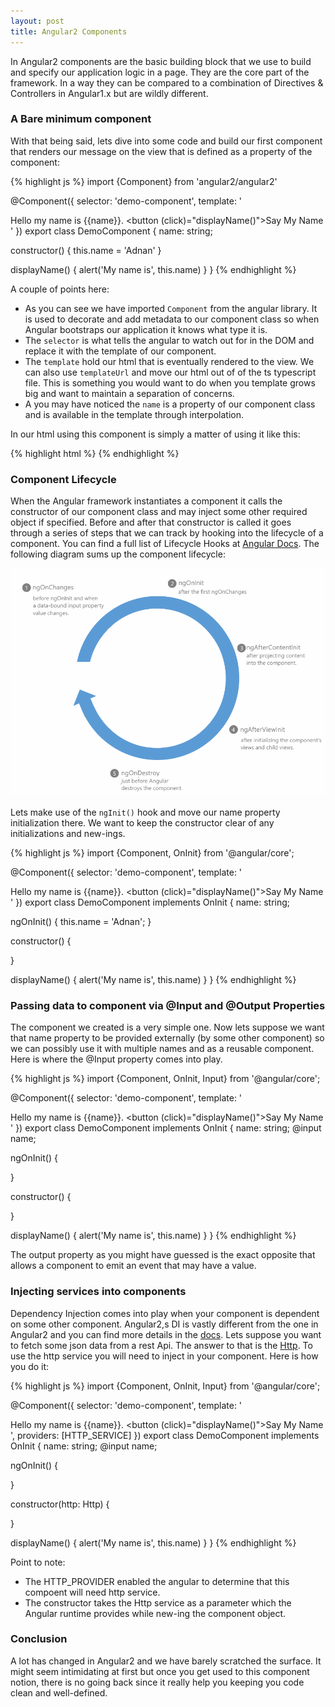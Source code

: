 ```yaml
---
layout: post
title: Angular2 Components
---
```


In Angular2 components are the basic building block that we use to build and specify our application logic in a page. They are the core part of the framework. In a way they can be compared to a combination of Directives & Controllers in Angular1.x but are wildly different.

### A Bare minimum component
With that being said, lets dive into some code and build our first component that renders our message on the view that is defined as a property of the component:

{% highlight js %}
import {Component} from 'angular2/angular2'

@Component({
  selector: 'demo-component',
  template: '<div>Hello my name is {{name}}. <button (click)="displayName()">Say My Name</button></div>'
})
export class DemoComponent {
  name: string;
  
  constructor() {
    this.name = 'Adnan'
  }
  
  displayName() {
    alert('My name is', this.name)
  }
}
{% endhighlight %}

A couple of points here:

* As you can see we have imported <code>Component</code> from the angular library. It is used to decorate and add metadata to our component class so
  when Angular bootstraps our application it knows what type it is.
* The <code>selector</code> is what tells the angular to watch out for in the DOM and replace it with the template of our component. 
* The <code>template</code> hold our html that is eventually rendered to the view. We can also use <code>templateUrl</code> and move our html out of of the ts typescript file. This is something you would want to do when you template grows big and want to maintain a separation of concerns.
* A you may have noticed the <code>name</code> is a property of our component class and is available in the template through interpolation. 

In our html using this component is simply a matter of using it like this:

{% highlight html %}
<demo-component></demo-component>
{% endhighlight %}

### Component Lifecycle

When the Angular framework instantiates a component it calls the constructor of our component class and may inject some other required object if specified. Before and after that constructor is called it goes through a series of steps that we can track by hooking into the lifecycle of a component. You can find a full list of Lifecycle Hooks at <a href="https://angular.io/docs/ts/latest/guide/lifecycle-hooks.html">Angular Docs</a>. The following diagram sums up the component lifecycle:


![Angular2 Component Lifecycle](/images/angular2-component-lifecycle.png "Angular2 Component Lifecycle")

Lets make use of the <code>ngInit()</code> hook and move our name property initialization there. We want to keep the constructor clear of any initializations and new-ings.

{% highlight js %}
import {Component, OnInit} from '@angular/core';

@Component({
  selector: 'demo-component',
  template: '<div>Hello my name is {{name}}. <button (click)="displayName()">Say My Name</button></div>'
})
export class DemoComponent implements OnInit {
  name: string;
  
  ngOnInit() { 
    this.name = 'Adnan'; 
  }
  
  constructor() {
    
  }
  
  displayName() {
    alert('My name is', this.name)
  }
}
{% endhighlight %}


### Passing data to component via @Input and @Output Properties
The component we created is a very simple one. Now lets suppose we want that name property to be provided externally (by some other component) so we can
possibly use it with multiple names and as a reusable component. Here is where the @Input property comes into play.


{% highlight js %}
import {Component, OnInit, Input} from '@angular/core';

@Component({
  selector: 'demo-component',
  template: '<div>Hello my name is {{name}}. <button (click)="displayName()">Say My Name</button></div>'
})
export class DemoComponent implements OnInit {
  name: string;
  @input name;
  
  ngOnInit() { 
     
  }
  
  constructor() {
    
  }
  
  displayName() {
    alert('My name is', this.name)
  }
}
{% endhighlight %}

The output property as you might have guessed is the exact opposite that allows a component to emit an event that may have a value.

### Injecting services into components

Dependency Injection comes into play when your component is dependent on some other component. Angular2,s DI is vastly different 
from the one in Angular2 and you can find more details in the <a href='https://angular.io/docs/ts/latest/guide/dependency-injection.html'>docs</a>. Lets suppose you want to fetch
some json data from a rest Api. The answer to that is the <a href ='https://angular.io/docs/ts/latest/api/http/Http-class.html'>Http</a>. To use the http service you will need to inject in your component. Here is how you do it:

{% highlight js %}
import {Component, OnInit, Input} from '@angular/core';

@Component({
  selector: 'demo-component',
  template: '<div>Hello my name is {{name}}. <button (click)="displayName()">Say My Name</button></div>',
  providers: [HTTP_SERVICE]
})
export class DemoComponent implements OnInit {
  name: string;
  @input name;
  
  ngOnInit() { 
     
  }
  
  constructor(http: Http) {
    
  }
  
  displayName() {
    alert('My name is', this.name)
  }
}
{% endhighlight %}

Point to note:

* The HTTP_PROVIDER enabled the angular to determine that this compoent will need http service.
* The constructor takes the Http service as a parameter which the Angular runtime provides while new-ing the component object.
 
### Conclusion
A lot has changed in Angular2 and we have barely scratched the surface. It might seem intimidating at first but once you get used to
this component notion, there is no going back since it really help you keeping you code clean and well-defined.













